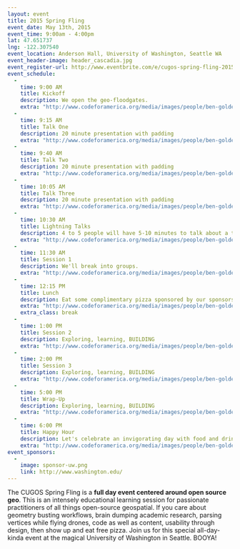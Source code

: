 ```yaml
---
layout: event
title: 2015 Spring Fling
event_date: May 13th, 2015
event_time: 9:00am - 4:00pm
lat: 47.651737
lng: -122.307540
event_location: Anderson Hall, University of Washington, Seattle WA
event_header-image: header_cascadia.jpg
event_register-url: http://www.eventbrite.com/e/cugos-spring-fling-2015-tickets-16426769911
event_schedule:
  -
    time: 9:00 AM
    title: Kickoff
    description: We open the geo-floodgates.
    extra: "http://www.codeforamerica.org/media/images/people/ben-golder.jpg"
  -
    time: 9:15 AM
    title: Talk One
    description: 20 minute presentation with padding
    extra: "http://www.codeforamerica.org/media/images/people/ben-golder.jpg"
  -
    time: 9:40 AM
    title: Talk Two
    description: 20 minute presentation with padding
    extra: "http://www.codeforamerica.org/media/images/people/ben-golder.jpg"
  -
    time: 10:05 AM
    title: Talk Three
    description: 20 minute presentation with padding
    extra: "http://www.codeforamerica.org/media/images/people/ben-golder.jpg"
  -
    time: 10:30 AM
    title: Lightning Talks
    description: 4 to 5 people will have 5-10 minutes to talk about a topic of their choice.
    extra: "http://www.codeforamerica.org/media/images/people/ben-golder.jpg"
  -
    time: 11:30 AM
    title: Session 1
    description: We'll break into groups.
    extra: "http://www.codeforamerica.org/media/images/people/ben-golder.jpg"
  -
    time: 12:15 PM
    title: Lunch
    description: Eat some complimentary pizza sponsored by our sponsors
    extra: "http://www.codeforamerica.org/media/images/people/ben-golder.jpg"
    extra_class: break
  -
    time: 1:00 PM
    title: Session 2
    description: Exploring, learning, BUILDING
    extra: "http://www.codeforamerica.org/media/images/people/ben-golder.jpg"
  -
    time: 2:00 PM
    title: Session 3
    description: Exploring, learning, BUILDING
    extra: "http://www.codeforamerica.org/media/images/people/ben-golder.jpg"
  -
    time: 5:00 PM
    title: Wrap-Up
    description: Exploring, learning, BUILDING
    extra: "http://www.codeforamerica.org/media/images/people/ben-golder.jpg"
  -
    time: 6:00 PM
    title: Happy Hour
    description: Let's celebrate an invigorating day with food and drink in Seattle's historic U-District
    extra: "http://www.codeforamerica.org/media/images/people/ben-golder.jpg"
event_sponsors:
  -
    image: sponsor-uw.png
    link: http://www.washington.edu/
---
```


The CUGOS Spring Fling is a **full day event centered around open source geo**. This is an intensely educational learning session for passionate practitioners of all things open-source geospatial. If you care about geometry busting workflows, brain dumping academic research, parsing vertices while flying drones, code as well as content, usability through design, then show up and eat free pizza. Join us for this special all-day-kinda event at the magical University of Washington in Seattle. BOOYA!
